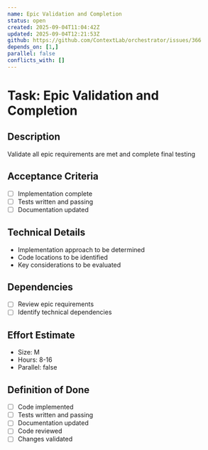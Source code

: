 ```yaml
---
name: Epic Validation and Completion
status: open
created: 2025-09-04T11:04:42Z
updated: 2025-09-04T12:21:53Z
github: https://github.com/ContextLab/orchestrator/issues/366
depends_on: [1,]
parallel: false
conflicts_with: []
---
```


# Task: Epic Validation and Completion

## Description
Validate all epic requirements are met and complete final testing

## Acceptance Criteria
- [ ] Implementation complete
- [ ] Tests written and passing
- [ ] Documentation updated

## Technical Details
- Implementation approach to be determined
- Code locations to be identified
- Key considerations to be evaluated

## Dependencies
- [ ] Review epic requirements
- [ ] Identify technical dependencies

## Effort Estimate
- Size: M
- Hours: 8-16
- Parallel: false

## Definition of Done
- [ ] Code implemented
- [ ] Tests written and passing
- [ ] Documentation updated
- [ ] Code reviewed
- [ ] Changes validated
